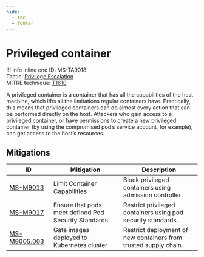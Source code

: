 ```yaml
---
hide:
  - toc
  - footer
---
```


# Privileged container

!!! info inline end
    ID: MS-TA9018<br>
    Tactic: [Privilege Escalation](../tactics/PrivilegeEscalation/index.md) <br>
    MITRE technique: [T1610](https://attack.mitre.org/techniques/T1610/)

A privileged container is a container that has all the capabilities of the host machine, which lifts all the limitations regular containers have. Practically, this means that privileged containers can do almost every action that can be performed directly on the host. Attackers who gain access to a privileged container, or have permissions to create a new privileged container (by using the compromised pod’s service account, for example), can get access to the host’s resources.

## Mitigations

|ID|Mitigation|Description|
|--|----------|-----------|
|[MS-M9013](../mitigations/MS-M9013%20Limit%20Container%20Capabilities.md)|Limit Container Capabilities|Block privileged containers using admission controller.|
|[MS-M9017](../mitigations/MS-M9017%20Ensure%20that%20pods%20meet%20defined%20Pod%20Security%20Standards.md)|Ensure that pods meet defined Pod Security Standards|Restrict privileged containers using pod security standards.|
|[MS-M9005.003](../mitigations/MS-M9005/index.md)|Gate images deployed to Kubernetes cluster|Restrict deployment of new containers from trusted supply chain|